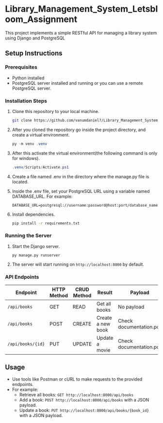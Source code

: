 # Library_Management_System_Letsbloom_Assignment

This project implements a simple RESTful API for managing a library system using Django and PostgreSQL

## Setup Instructions

### Prerequisites

- Python installed
- PostgreSQL server installed and running or you can use a remote PostgreSQL server.

### Installation Steps

1. Clone this repository to your local machine.

   ```bash
   git clone https://github.com/vanumdaniel7/Library_Management_System_Letsbloom_Assignment
   ```

2. After you cloned the repository go inside the project directory, and create a virtual environment.
   
   ```powershell
   py -m venv .venv
   ```
   
3. After this activate the virtual environment(the following command is only for windows).
   ```powershell
   .venv/Scripts/Activate.ps1
   ```

4. Create a file named .env in the directory where the manage.py file is located.
5. Inside the .env file, set your PostgreSQL URL using a variable named DATABASE_URL. For example:

   ```
   DATABASE_URL=postgresql://username:password@host:port/database_name
   ```

6. Install dependencies.

   ```bash
   pip install -r requirements.txt
   ```

### Running the Server

1. Start the Django server.

   ```bash;
   py manage.py runserver
   ```

2. The server will start running on `http://localhost:8000` by default.

### API Endpoints

Endpoint |HTTP Method | CRUD Method | Result | Payload
-- | -- |-- |-- |--
`/api/books` | GET | READ | Get all books | No payload
`/api/books` | POST | CREATE | Create a new book | Check documentation.pdf
`/api/books/{id}`| PUT | UPDATE | Update a movie | Check documentation.pdf

## Usage

- Use tools like Postman or cURL to make requests to the provided endpoints.
- For example:
  - Retrieve all books: `GET http://localhost:8000/api/books`
  - Add a book: `POST http://localhost:8000/api/books` with a JSON payload.
  - Update a book: `PUT http://localhost:8000/api/books/{book_id}` with a JSON payload.
